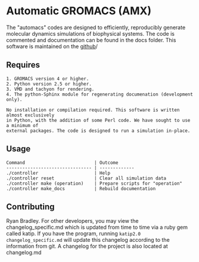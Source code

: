 Automatic GROMACS (AMX)
=======================

The "automacs" codes are designed to efficiently, 
reproducibly generate molecular dynamics simulations 
of biophysical systems. The code is commented and 
documentation can be found in the docs folder. This
software is maintained on the 
[github](https://github.com/bradleyrp/automacs)/

Requires
--------

	1. GROMACS version 4 or higher.
	2. Python version 2.5 or higher.
	3. VMD and tachyon for rendering.
	4. The python-Sphinx module for regenerating documenation (development only).

    No installation or compilation required. This software is written almost exclusively 
    in Python, with the addition of some Perl code. We have sought to use a minimum of 
    external packages. The code is designed to run a simulation in-place.

Usage
-----

    Command                          | Outcome
	-------------------------------- | -------------
	./controller                     | Help
	./controller reset               | Clear all simulation data
	./controller make (operation)    | Prepare scripts for "operation"
	./controller make_docs           | Rebuild documentation

Contributing
------------

Ryan Bradley. For other developers, you may view the changelog_specific.md which is updated from time to 
time via a ruby gem called katip. If you have the program, running `katip2.0 changelog_specific.md` will 
update this changelog according to the information from git. A changelog for the project is also located at
changelog.md

